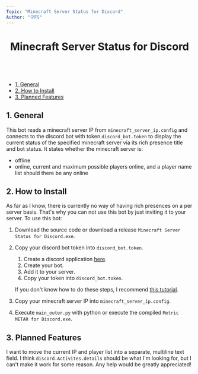 ```yaml
---
Topic: "Minecraft Server Status for Discord"
Author: "구FS"
---
```

<link href="./doc_templates/md_style.css" rel="stylesheet"></link>
<body>

# <p style="text-align: center;">Minecraft Server Status for Discord</p>
<br>
<br>

- [1. General](#1-general)
- [2. How to Install](#2-how-to-install)
- [3. Planned Features](#3-planned-features)

## 1. General

This bot reads a minecraft server IP from `minecraft_server_ip.config` and connects to the discord bot with token `discord_bot.token` to display the current status of the specified minecraft server via its rich presence title and bot status. It states whether the minecraft server is:
- offline
- online, current and maximum possible players online, and a player name list should there be any online

## 2. How to Install

As far as I know, there is currently no way of having rich presences on a per server basis. That's why you can not use this bot by just inviting it to your server. To use this bot:

1. Download the source code or download a release `Minecraft Server Status for Discord.exe`.
1. Copy your discord bot token into `discord_bot.token`.
    1. Create a discord application [here](https://discord.com/developers/applications).
    1. Create your bot.
    1. Add it to your server.
    1. Copy your token into `discord_bot.token`.

   If you don't know how to do these steps, I recommend [this tutorial](https://www.writebots.com/discord-bot-token/).
1. Copy your minecraft server IP into `minecraft_server_ip.config`.
1. Execute `main_outer.py` with python or execute the compiled `Metric METAR for Discord.exe`.

<div style="page-break-after: always;"></div>
</body>

## 3. Planned Features

I want to move the current IP and player list into a separate, multiline text field. I think `discord.Activites.details` should be what I'm looking for, but I can't make it work for some reason. Any help would be greatly appreciated!